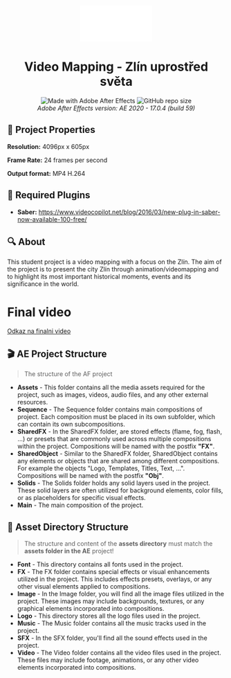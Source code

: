 <div align="center">
  <img src="./Assets/Logo/sempa%20logo.png" width="33%">
  <h1>Video Mapping - Zlín uprostřed světa</h1>
  <div>
    <img alt="Made with Adobe After Effects" src="https://img.shields.io/badge/Adobe%20After%20Effects-9999FF.svg?logo=Adobe%20After%20Effects&logoColor=white">
    <img alt="GitHub repo size" src="https://img.shields.io/github/repo-size/0xMartin/VideoMappingZlin">
  </div>
  <i>Adobe After Effects version: AE 2020 - 17.0.4 (build 59)</i>
</div>

## 🔧 Project Properties

__Resolution:__ 4096px x 605px

__Frame Rate:__ 24 frames per second

__Output format:__ MP4 H.264

## 🔌 Required Plugins

* __Saber:__ https://www.videocopilot.net/blog/2016/03/new-plug-in-saber-now-available-100-free/

## 🔍 About

This student project is a video mapping with a focus on the Zlín. The aim of the project is to present the city Zlín through animation/videomapping and to highlight its most important historical moments, events and its significance in the world.

# Final video

[Odkaz na finalni video](https://youtu.be/JPxImHH-gW4)

## 🎬 AE Project Structure

> The structure of the AF project

* __Assets__ - This folder contains all the media assets required for the project, such as images, videos, audio files, and any other external resources.
* __Sequence__ - The Sequence folder contains main compositions of project. Each composition must be placed in its own subfolder, which can contain its own subcompositions.
* __SharedFX__ - In the SharedFX folder, are stored effects (flame, fog, flash, ...) or presets that are commonly used across multiple compositions within the project. Compositions will be named with the postfix __"FX"__.
* __SharedObject__ - Similar to the SharedFX folder, SharedObject contains any elements or objects that are shared among different compositions. For example the objects "Logo, Templates, Titles, Text, ...". Compositions will be named with the postfix __"Obj"__.
* __Solids__ - The Solids folder holds any solid layers used in the project. These solid layers are often utilized for background elements, color fills, or as placeholders for specific visual effects.
* __Main__ - The main composition of the project.

## 📁 Asset Directory Structure

> The structure and content of the __assets directory__ must match the __assets folder in the AE__ project!

* __Font__ - This directory contains all fonts used in the project.
* __FX__ - The FX folder contains special effects or visual enhancements utilized in the project. This includes effects presets, overlays, or any other visual elements applied to compositions.
* __Image__ - In the Image folder, you will find all the image files utilized in the project. These images may include backgrounds, textures, or any graphical elements incorporated into compositions.
* __Logo__ - This directory stores all the logo files used in the project.
* __Music__ - The Music folder contains all the music tracks used in the project. 
* __SFX__ - In the SFX folder, you'll find all the sound effects used in the project.
* __Video__ - The Video folder contains all the video files used in the project. These files may include footage, animations, or any other video elements incorporated into compositions.
